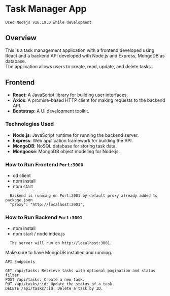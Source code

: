 # Task Manager App

`Used Nodejs v16.19.0 while development`

## Overview

This is a task management application with a frontend developed using React and a backend API developed with Node.js and Express, MongoDB as database.  
The application allows users to create, read, update, and delete tasks.

## Frontend

- **React**: A JavaScript library for building user interfaces.
- **Axios**: A promise-based HTTP client for making requests to the backend API.
- **Bootstrap**: A UI development toolkit.

### Technologies Used

- **Node.js**: JavaScript runtime for running the backend server.
- **Express**: Web application framework for building the API.
- **MongoDB**: NoSQL database for storing task data.
- **Mongoose**: MongoDB object modeling for Node.js.

### How to Run Frontend `Port:3000`

- cd client
- npm install
- npm start

```
  Backend is running on Port:3001 by default proxy already added to package.json
  "proxy": "http://localhost:3001",
```

### How to Run Backend `Port:3001`

- npm install
- npm start / node index.js

```
  The server will run on http://localhost:3001.
```

Make sure to have MongoDB installed and running.

```
API Endpoints

GET /api/tasks: Retrieve tasks with optional pagination and status filter.
POST /api/tasks: Create a new task.
PUT /api/tasks/:id: Update the status of a task.
DELETE /api/tasks/:id: Delete a task by ID.
```
